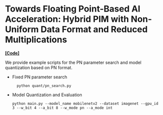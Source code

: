 # Towards Floating Point-Based AI Acceleration: Hybrid PIM with Non-Uniform Data Format and Reduced Multiplications

**[[Code]](https://github.com/gld17/PN.git)**

We provide example scripts for the PN parameter search and model quantization based on PN format.

* Fixed PN parameter search

  ```
    python quant/pn_search.py
  ```
* Model Quantization and Evaluation

  ```
  python main.py --model_name mobilenetv2 --dataset imagenet --gpu_id 3 --w_bit 4 --a_bit 8 --w_mode pn --a_mode int
  ```
